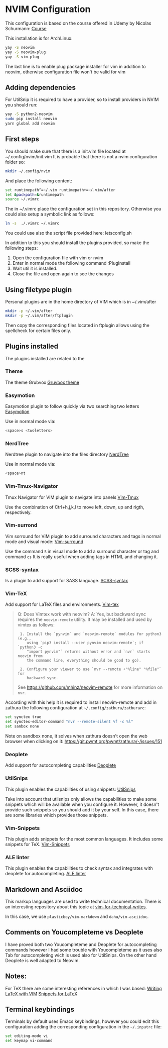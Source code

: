 # NVIM Configuration

This configuration is based on the course offered in Udemy by Nicolas Schurmann: 
[Course](https://www.udemy.com/course/vim-aumenta-tu-velocidad-de-desarrollo/learn/lecture/15700992#overview)

This installation is for ArchLinux:
```bash
yay -S neovim 
yay -S neovim-plug
yay -S vim-plug
```
The last line is to enable plug package installer for vim in addition to neovim,
otherwise configuration file won't be valid for vim

## Adding dependencies

For UtilSnip it is required to have a provider, so to install providers in NVIM you should run:
```bash
yay -S python2-neovim
sudo pip install neovim
yarn global add neovim
```

## First steps

You should make sure that there is a init.vim file located at ~/.config/nvim/init.vim
It is probable that there is not a nvim configuration folder so:

```bash
mkdir ~/.config/nvim
```

And place the following content:
```bash
set runtimepath^=~/.vim runtimepath+=~/.vim/after
let &packpath=&runtimepath
source ~/.vimrc
```

The in ~/.vimrc place the configuration set in this repository. Otherwise you could also setup 
a symbolic link as follows:
```bash
ln -s  ./.vimrc ~/.vimrc
```

You could use also the script file provided here: letsconfig.sh

In addition to this you should install the plugins provided, so make 
the following steps:
1. Open the configuration file with vim or nvim
2. Enter in normal mode the following command   :PlugInstall
3. Wait util it is installed.
4. Close the file and open again to see the changes

## Using filetype plugin 
Personal plugins are in the home directory of VIM which is in ~/.vim/after
```bash
mkdir -p ~/.vim/after
mkdir -p ~/.vim/after/ftplugin
```

Then copy the corresponding files located in ftplugin allows using the
spellcheck for certain files only.

## Plugins installed

The plugins installed are related to the 

### Theme
The theme Grubvox [Gruvbox theme](https://github.com/morhetz/gruvbox)

### Easymotion
Easymotion plugin to follow quickly via two searching two letters
[Easymotion](https://github.com/easymotion/vim-easymotion)

Use in normal mode via:
```bash
<space>s <twoletters>
```

### NerdTree
Nerdtree plugin to navigate into the files directory
[NerdTree](https://github.com/preservim/nerdtree)

Use in normal mode via:
```bash
<space>nt
```

### Vim-Tmux-Navigator
Tmux Navigator for VIM plugin to navigate into panels
[Vim-Tmux](https://github.com/christoomey/vim-tmux-navigator)

Use the combination of Ctrl+h,j,k,l to move left, down, up and rigth,
respectively.

### Vim-surrond
Vim sorround for VIM plugin to add surround characters and tags in normal mode and visual mode: 
[Vim-surround](https://github.com/tpope/vim-surround)

Use the command `S` in visual mode to add a surround character or tag and command `cs`
It is really useful when adding tags in HTML  and changing it.

### SCSS-syntax
Is a plugin to add support for SASS language.
[SCSS-syntax](https://github.com/cakebaker/scss-syntax.vim)

### Vim-TeX
Add support for LaTeX files and environments.
[Vim-tex](https://github.com/lervag/vimtex/)

> Q: Does Vimtex work with neovim?
> A: Yes, but backward sync requires the `neovim-remote` utility. It may be
>    installed and used by vimtex as follows:
> 
>      1. Install the `pynvim` and `neovim-remote` modules for python3 (e.g.,
>         using `pip3 install --user pynvim neovim-remote`; if `python3 -c
>         "import pynvim"` returns without error and `nvr` starts neovim from
>         the command line, everything should be good to go).
> 
>      2. Configure your viewer to use `nvr --remote +"%line" "%file"` for
>         backward sync.
> 
>    See https://github.com/mhinz/neovim-remote for more information on `nvr`.

According with this help it is required to install neovim-remote and add in
zathura the following configuration at `~/.config/zathura/zathurarc`:
```bash
set synctex true
set synctex-editor-command "nvr --remote-silent %f -c %l"
set sanbox none
```

Note on sandbox none, it solves when zathura doesn't open the web browser when
clicking on it: https://git.pwmt.org/pwmt/zathura/-/issues/151

### Deoplete
Add support for autocompleting capabilities
[Deoplete](https://github.com/Shougo/deoplete.nvim)

### UtilSnips
This plugin enables the capabilities of using snippets:
[UtilSnips](https://github.com/SirVer/ultisnips)

Take into account that utilsnips only allows the capabilities to make some
snippets which will be available when you configure it. However, it doesn't
provide such snippets so you should add it by your self. In this case, there
are some libraries which provides those snippets.

### Vim-Snippets
This plugin adds snippets for the most common languages. It includes some
snippets for TeX. 
[Vim-Snippets](https://github.com/honza/vim-snippets)

### ALE linter
This plugin enables the capabilities to check syntax and integrates with
deoplete for autocompleting. 
[ALE linter](https://github.com/dense-analysis/ale)


## Markdown and Asciidoc
This markup languages are used to write technical documentation. There is an
interesting repository about this topic at [vim-for-technical-writes](https://github.com/settermjd/vim-for-technical-writers).

In this case, we use `plasticboy/vim-markdown` and `dahu/vim-asciidoc`.

## Comments on Youcompleteme vs Deoplete
I have proved both two Youcompleteme and Deoplete for autocompleting commands
however I had some trouble with Youcompleteme as it uses also Tab for
autocompleting wich is used also for UtilSnips. On the other hand Deoplete
is well adapted to Neovim.

## Notes:
For TeX there are some interesting references in which I was based:
[Writing LaTeX with VIM](https://castel.dev/post/lecture-notes-1/)
[Snippets for LaTeX](https://github.com/gillescastel/latex-snippets)

## Terminal keybindings 
Terminals by default uses Emacs keybindings, however you could edit this
configuration adding the corresponding configuration in the `~/.inputrc` file:

```bash
set editing-mode vi
set keymap vi-command
```

